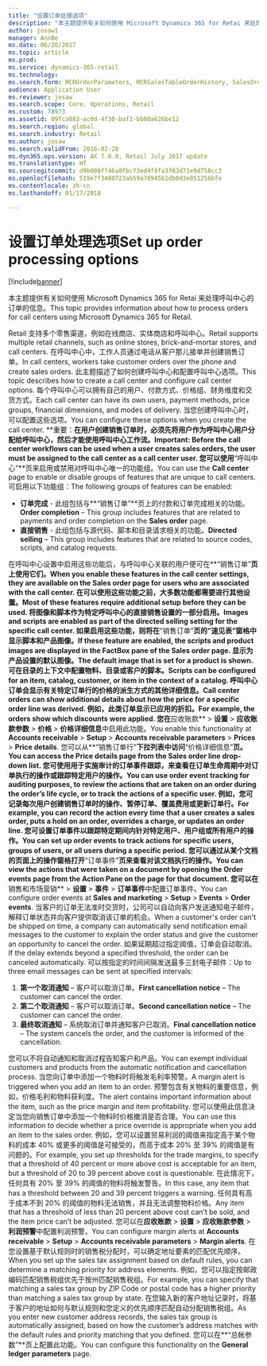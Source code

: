 ```yaml
---
title: "设置订单处理选项"
description: "本主题提供有关如何使用 Microsoft Dynamics 365 for Retai 来处理呼叫中心的订单的信息。"
author: josaw1
manager: AnnBe
ms.date: 06/20/2017
ms.topic: article
ms.prod: 
ms.service: dynamics-365-retail
ms.technology: 
ms.search.form: MCROrderParameters, MCRSalesTableOrderHistory, SalesOrderProcessingWorkspace
audience: Application User
ms.reviewer: josaw
ms.search.scope: Core, Operations, Retail
ms.custom: 78973
ms.assetid: 09fca083-ac0d-4f30-baf2-bb00a626be12
ms.search.region: global
ms.search.industry: Retail
ms.author: josaw
ms.search.validFrom: 2016-02-28
ms.dyn365.ops.version: AX 7.0.0, Retail July 2017 update
ms.translationtype: HT
ms.sourcegitcommit: d9b080ff46a0fbc73ed4f8fa3f03d71e9d758cc2
ms.openlocfilehash: 519e7f3480723ab59a78945b1db0d3e051256bfe
ms.contentlocale: zh-cn
ms.lasthandoff: 01/17/2018

---
```


# <a name="set-up-order-processing-options"></a><span data-ttu-id="fd737-103">设置订单处理选项</span><span class="sxs-lookup"><span data-stu-id="fd737-103">Set up order processing options</span></span>

[!include[banner](includes/banner.md)]


<span data-ttu-id="fd737-104">本主题提供有关如何使用 Microsoft Dynamics 365 for Retai 来处理呼叫中心的订单的信息。</span><span class="sxs-lookup"><span data-stu-id="fd737-104">This topic provides information about how to process orders for call centers using Microsoft Dynamics 365 for Retail.</span></span> 

<span data-ttu-id="fd737-105">Retail 支持多个零售渠道，例如在线商店、实体商店和呼叫中心。</span><span class="sxs-lookup"><span data-stu-id="fd737-105">Retail supports multiple retail channels, such as online stores, brick-and-mortar stores, and call centers.</span></span> <span data-ttu-id="fd737-106">在呼叫中心中，工作人员通过电话从客户那儿接单并创建销售订单。</span><span class="sxs-lookup"><span data-stu-id="fd737-106">In call centers, workers take customer orders over the phone and create sales orders.</span></span> <span data-ttu-id="fd737-107">此主题描述了如何创建呼叫中心和配置呼叫中心选项。</span><span class="sxs-lookup"><span data-stu-id="fd737-107">This topic describes how to create a call center and configure call center options.</span></span> <span data-ttu-id="fd737-108">每个呼叫中心可以拥有自己的用户、付款方式、价格组、财务维度和交货方式。</span><span class="sxs-lookup"><span data-stu-id="fd737-108">Each call center can have its own users, payment methods, price groups, financial dimensions, and modes of delivery.</span></span> <span data-ttu-id="fd737-109">当您创建呼叫中心时，可以配置这些选项。</span><span class="sxs-lookup"><span data-stu-id="fd737-109">You can configure these options when you create the call center.</span></span> <span data-ttu-id="fd737-110">**重要：**在用户创建销售订单时，必须先将用户作为呼叫中心用户分配给呼叫中心，然后才能使用呼叫中心工作流。</span><span class="sxs-lookup"><span data-stu-id="fd737-110">**Important:** Before the call center workflows can be used when a user creates sales orders, the user must be assigned to the call center as a call center user.</span></span> <span data-ttu-id="fd737-111">您可以使用**“呼叫中心”**页来启用或禁用对呼叫中心唯一的功能组。</span><span class="sxs-lookup"><span data-stu-id="fd737-111">You can use the **Call center** page to enable or disable groups of features that are unique to call centers.</span></span> <span data-ttu-id="fd737-112">可启用以下功能组：</span><span class="sxs-lookup"><span data-stu-id="fd737-112">The following groups of features can be enabled:</span></span>

-   <span data-ttu-id="fd737-113">**订单完成** - 此组包括与**“销售订单”**页上的付款和订单完成相关的功能。</span><span class="sxs-lookup"><span data-stu-id="fd737-113">**Order completion** – This group includes features that are related to payments and order completion on the **Sales order** page.</span></span>
-   <span data-ttu-id="fd737-114">**直接销售** - 此组包括与源代码、脚本和目录请求相关的功能。</span><span class="sxs-lookup"><span data-stu-id="fd737-114">**Directed selling** – This group includes features that are related to source codes, scripts, and catalog requests.</span></span>

<span data-ttu-id="fd737-115">在呼叫中心设置中启用这些功能后，与呼叫中心关联的用户便可在**“销售订单”**页上使用它们。</span><span class="sxs-lookup"><span data-stu-id="fd737-115">When you enable these features in the call center settings, they are available on the **Sales order** page for users who are associated with the call center.</span></span> <span data-ttu-id="fd737-116">在可以使用这些功能之前，大多数功能都需要进行其他设置。</span><span class="sxs-lookup"><span data-stu-id="fd737-116">Most of these features require additional setup before they can be used.</span></span> <span data-ttu-id="fd737-117">将图像和脚本作为特定呼叫中心的直接销售设置的一部分启用。</span><span class="sxs-lookup"><span data-stu-id="fd737-117">Images and scripts are enabled as part of the directed selling setting for the specific call center.</span></span> <span data-ttu-id="fd737-118">如果启用这些功能，则将在**“销售订单”**页的“速见表”窗格中显示脚本和产品图像。</span><span class="sxs-lookup"><span data-stu-id="fd737-118">If these feature are enabled, the scripts and product images are displayed in the FactBox pane of the **Sales order** page.</span></span> <span data-ttu-id="fd737-119">显示为产品设置的默认图像。</span><span class="sxs-lookup"><span data-stu-id="fd737-119">The default image that is set for a product is shown.</span></span> <span data-ttu-id="fd737-120">可在目录的上下文中配置物料、目录或客户的脚本。</span><span class="sxs-lookup"><span data-stu-id="fd737-120">Scripts can be configured for an item, catalog, customer, or item in the context of a catalog.</span></span> <span data-ttu-id="fd737-121">呼叫中心订单会显示有关特定订单行的价格的派生方式的其他详细信息。</span><span class="sxs-lookup"><span data-stu-id="fd737-121">Call center orders can show additional details about how the price for a specific order line was derived.</span></span> <span data-ttu-id="fd737-122">例如，此类订单显示已应用的折扣。</span><span class="sxs-lookup"><span data-stu-id="fd737-122">For example, the orders show which discounts were applied.</span></span> <span data-ttu-id="fd737-123">您在**应收账款** &gt; **设置** &gt; **应收账款参数** &gt; **价格** &gt; **价格详细信息**中启用此功能。</span><span class="sxs-lookup"><span data-stu-id="fd737-123">You enable this functionality at **Accounts receivable** &gt; **Setup** &gt; **Accounts receivable parameters** &gt; **Prices** &gt; **Price details**.</span></span> <span data-ttu-id="fd737-124">您可以从**“销售订单行”**下拉列表中访问**“价格详细信息”**页。</span><span class="sxs-lookup"><span data-stu-id="fd737-124">You can access the **Price details** page from the **Sales order line** drop-down list.</span></span> <span data-ttu-id="fd737-125">您可使用用于实施审计的订单事件跟踪，来查看在订单生命周期中对订单执行的操作或跟踪特定用户的操作。</span><span class="sxs-lookup"><span data-stu-id="fd737-125">You can use order event tracking for auditing purposes, to review the actions that are taken on an order during the order’s life cycle, or to track the actions of a specific user.</span></span> <span data-ttu-id="fd737-126">例如，您可记录每次用户创建销售订单时的操作、暂停订单、覆盖费用或更新订单行。</span><span class="sxs-lookup"><span data-stu-id="fd737-126">For example, you can record the action every time that a user creates a sales order, puts a hold on an order, overrides a charge, or updates an order line.</span></span> <span data-ttu-id="fd737-127">您可设置订单事件以跟踪特定期间内针对特定用户、用户组或所有用户的操作。</span><span class="sxs-lookup"><span data-stu-id="fd737-127">You can set up order events to track actions for specific users, groups of users, or all users during a specific period.</span></span> <span data-ttu-id="fd737-128">您可以通过从某个文档的页面上的操作窗格打开**“订单事件”**页来查看对该文档执行的操作。</span><span class="sxs-lookup"><span data-stu-id="fd737-128">You can view the actions that were taken on a document by opening the **Order events** page from the Action Pane on the page for that document.</span></span> <span data-ttu-id="fd737-129">您可以在**销售和市场营销** &gt; **设置** &gt; **事件** &gt; **订单事件**中配置订单事件。</span><span class="sxs-lookup"><span data-stu-id="fd737-129">You can configure order events at **Sales and marketing** &gt; **Setup** &gt; **Events** &gt; **Order events**.</span></span> <span data-ttu-id="fd737-130">当客户的订单无法准时交货时，公司可以自动向客户发送通知电子邮件，解释订单状态并向客户提供取消该订单的机会。</span><span class="sxs-lookup"><span data-stu-id="fd737-130">When a customer's order can't be shipped on time, a company can automatically send notification email messages to the customer to explain the order status and give the customer an opportunity to cancel the order.</span></span> <span data-ttu-id="fd737-131">如果延期超过指定阈值，订单会自动取消。</span><span class="sxs-lookup"><span data-stu-id="fd737-131">If the delay extends beyond a specified threshold, the order can be canceled automatically.</span></span> <span data-ttu-id="fd737-132">可以按指定的时间间隔发送最多三封电子邮件：</span><span class="sxs-lookup"><span data-stu-id="fd737-132">Up to three email messages can be sent at specified intervals:</span></span>

1.  <span data-ttu-id="fd737-133">**第一个取消通知** – 客户可以取消订单。</span><span class="sxs-lookup"><span data-stu-id="fd737-133">**First cancellation notice** – The customer can cancel the order.</span></span>
2.  <span data-ttu-id="fd737-134">**第二个取消通知** – 客户可以取消订单。</span><span class="sxs-lookup"><span data-stu-id="fd737-134">**Second cancellation notice** – The customer can cancel the order.</span></span>
3.  <span data-ttu-id="fd737-135">**最终取消通知** – 系统取消订单并通知客户已取消。</span><span class="sxs-lookup"><span data-stu-id="fd737-135">**Final cancellation notice** – The system cancels the order, and the customer is informed of the cancellation.</span></span>

<span data-ttu-id="fd737-136">您可以不将自动通知和取消过程告知客户和产品。</span><span class="sxs-lookup"><span data-stu-id="fd737-136">You can exempt individual customers and products from the automatic notification and cancellation process.</span></span> <span data-ttu-id="fd737-137">当您向订单中添加一个物料时将触发毛利率预警。</span><span class="sxs-lookup"><span data-stu-id="fd737-137">A margin alert is triggered when you add an item to an order.</span></span> <span data-ttu-id="fd737-138">预警包含有关物料的重要信息，例如，价格毛利和物料获利度。</span><span class="sxs-lookup"><span data-stu-id="fd737-138">The alert contains important information about the item, such as the price margin and item profitability.</span></span> <span data-ttu-id="fd737-139">您可以使用此信息决定当您向销售订单中添加一个物料时价格撤消是否合理。</span><span class="sxs-lookup"><span data-stu-id="fd737-139">You can use this information to decide whether a price override is appropriate when you add an item to the sales order.</span></span> <span data-ttu-id="fd737-140">例如，您可以设置贸易利润的阈值来指定高于某个物料的成本 40% 或更多的阈值是可接受的，而高于成本 20% 至 39% 的阈值是有问题的。</span><span class="sxs-lookup"><span data-stu-id="fd737-140">For example, you set up thresholds for the trade margins, to specify that a threshold of 40 percent or more above cost is acceptable for an item, but a threshold of 20 to 39 percent above cost is questionable.</span></span> <span data-ttu-id="fd737-141">在此情况下，任何具有 20% 至 39% 的阈值的物料将触发警告。</span><span class="sxs-lookup"><span data-stu-id="fd737-141">In this case, any item that has a threshold between 20 and 39 percent triggers a warning.</span></span> <span data-ttu-id="fd737-142">任何具有高于成本不到 20% 的阈值的物料无法销售，并且无法调整物料价格。</span><span class="sxs-lookup"><span data-stu-id="fd737-142">Any item that has a threshold of less than 20 percent above cost can’t be sold, and the item price can’t be adjusted.</span></span> <span data-ttu-id="fd737-143">您可以在**应收账款** &gt; **设置** &gt; **应收账款参数** &gt; **利润预警**中配置利润预警。</span><span class="sxs-lookup"><span data-stu-id="fd737-143">You can configure margin alerts at **Accounts receivable** &gt; **Setup** &gt; **Accounts receivable parameters** &gt; **Margin alerts**.</span></span> <span data-ttu-id="fd737-144">在您设置基于默认规则时的销售税分配时，可以确定地址要素的匹配优先顺序。</span><span class="sxs-lookup"><span data-stu-id="fd737-144">When you set up the sales tax assignment based on default rules, you can determine a matching priority for address elements.</span></span> <span data-ttu-id="fd737-145">例如，您可以指定按邮政编码匹配销售税组优先于按州匹配销售税组。</span><span class="sxs-lookup"><span data-stu-id="fd737-145">For example, you can specify that matching a sales tax group by ZIP Code or postal code has a higher priority than matching a sales tax group by state.</span></span> <span data-ttu-id="fd737-146">在您输入新的客户地址记录时，将基于客户的地址如何与默认规则和您定义的优先顺序匹配自动分配销售税组。</span><span class="sxs-lookup"><span data-stu-id="fd737-146">As you enter new customer address records, the sales tax group is automatically assigned, based on how the customer’s address matches with the default rules and priority matching that you defined.</span></span> <span data-ttu-id="fd737-147">您可以在**“总帐参数”**页上配置此功能。</span><span class="sxs-lookup"><span data-stu-id="fd737-147">You can configure this functionality on the **General ledger parameters** page.</span></span>




